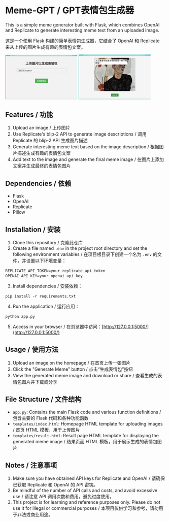 # Meme-GPT / GPT表情包生成器  

This is a simple meme generator built with Flask, which combines OpenAI and Replicate to generate interesting meme text from an uploaded image.  

这是一个使用 Flask 构建的简单表情包生成器，它结合了 OpenAI 和 Replicate 来从上传的图片生成有趣的表情包文案。  

<p float="left">
  <img src="sample0.png" alt="sample0" width="45%" />
  <img src="sample1.png" alt="sample1" width="45%" />
</p>

## Features / 功能

1. Upload an image / 上传图片
2. Use Replicate's blip-2 API to generate image descriptions / 调用 Replicate 的 blip-2 API 生成图片描述
3. Generate interesting meme text based on the image description / 根据图片描述生成有趣的表情包文案
4. Add text to the image and generate the final meme image / 在图片上添加文案并生成最终的表情包图片

## Dependencies / 依赖

- Flask
- OpenAI
- Replicate
- Pillow

## Installation / 安装

1. Clone this repository / 克隆此仓库
2. Create a file named `.env` in the project root directory and set the following environment variables / 在项目根目录下创建一个名为 `.env` 的文件，并设置以下环境变量：  

```
REPLICATE_API_TOKEN=your_replicate_api_token  
OPENAI_API_KEY=your_openai_api_key
```

3. Install dependencies / 安装依赖：
```
pip install -r requirements.txt
```
4. Run the application / 运行应用：
```
python app.py
```
5. Access in your browser / 在浏览器中访问：[http://127.0.0.1:5000/](http://127.0.0.1:5000/)

## Usage / 使用方法

1. Upload an image on the homepage / 在首页上传一张图片
2. Click the "Generate Meme" button / 点击“生成表情包”按钮
3. View the generated meme image and download or share / 查看生成的表情包图片并下载或分享

## File Structure / 文件结构

- `app.py`: Contains the main Flask code and various function definitions / 包含主要的 Flask 代码和各种功能函数
- `templates/index.html`: Homepage HTML template for uploading images / 首页 HTML 模板，用于上传图片
- `templates/result.html`: Result page HTML template for displaying the generated meme image / 结果页面 HTML 模板，用于展示生成的表情包图片

## Notes / 注意事项

1. Make sure you have obtained API keys for Replicate and OpenAI / 请确保已获取 Replicate 和 OpenAI 的 API 密钥。
2. Be mindful of the number of API calls and costs, and avoid excessive use / 请注意 API 调用次数和费用，避免过度使用。
3. This project is for learning and reference purposes only. Please do not use it for illegal or commercial purposes / 本项目仅供学习和参考，请勿用于非法或商业用途。

